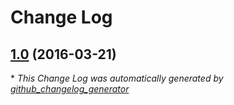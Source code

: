 # Change Log

## [1.0](https://github.com/akinaru/bluetooth-hci-decoder/tree/1.0) (2016-03-21)


\* *This Change Log was automatically generated by [github_changelog_generator](https://github.com/skywinder/Github-Changelog-Generator)*